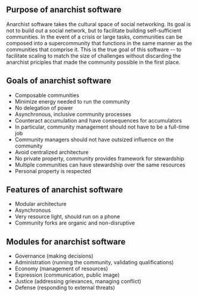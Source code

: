 ## Purpose of anarchist software

Anarchist software takes the cultural space of social networking. Its goal is not to build out a social network, but to facilitate building self-sufficient communities. In the event of a crisis or large tasks, communities can be composed into a supercommunity that functions in the same manner as the communities that comprise it. This is the true goal of this software -- to facilitate scaling to match the size of challenges without discarding the anarchist priciples that made the community possible in the first place.

## Goals of anarchist software

* Composable communities
* Minimize energy needed to run the community
* No delegation of power
* Asynchronous, inclusive community processes
* Counteract accumulation and have consequences for accumulators
 * In particular, community management should not have to be a full-time job
 * Community managers should not have outsized influence on the community
* Avoid centralized architecture
* No private property, community provides framework for stewardship
 * Multiple communities can have stewardship over the same resources
 * Personal property is respected

## Features of anarchist software

* Modular architecture
* Asynchronous
* Very resource light, should run on a phone
* Community forks are organic and non-disruptive

## Modules for anarchist software

* Governance (making decisions)
* Administration (running the community, validating qualifications)
* Economy (management of resources)
* Expression (communication, public image)
* Justice (addressing grievances, managing conflict)
* Defense (responding to external threats)

